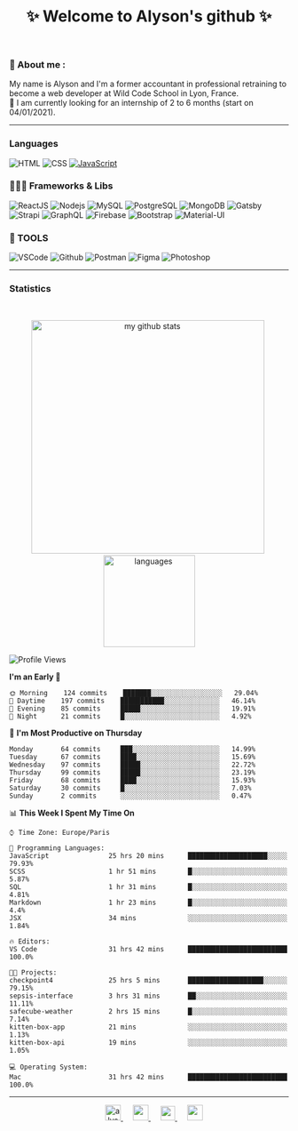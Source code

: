 <h1 align="center">
 ✨ Welcome to Alyson's github ✨
</h1>

<br/>

### 📖 About me :

My name is Alyson and I'm a former accountant in professional retraining to become a web developer at Wild Code School in Lyon, France. <br/>
🎯  I am currently looking for an internship of 2 to 6 months (start on 04/01/2021).

---

### Languages

![HTML](https://img.shields.io/badge/-HTML5-fff?&logo=HTML5)
![CSS](https://img.shields.io/badge/-CSS-fff?&logo=CSS3&logoColor=1572B6)
[![JavaScript](https://img.shields.io/badge/-JavaScript-fff?&logo=JavaScript&logoColor=ddc508)](https://github.com/alyson-b69?tab=repositories&q=&type=&language=javascript)



### 👩🏻‍💻 Frameworks & Libs

![ReactJS](https://img.shields.io/badge/-ReactJS-fff?&logo=React)
![Nodejs](https://img.shields.io/badge/-NodeJs-fff?&logo=node.js)
![MySQL](https://img.shields.io/badge/-MySQL-fff?&logo=MySQL)
![PostgreSQL](https://img.shields.io/badge/-PostgreSQL-fff?&logo=PostgreSQL&logoColor=336791)
![MongoDB](https://img.shields.io/badge/-MongoDB-fff?&logo=MongoDB)
![Gatsby](https://img.shields.io/badge/-Gatsby-fff?&logo=Gatsby&logoColor=8A2BE2)
![Strapi](https://img.shields.io/badge/-Strapi-fff?&logo=Strapi)
![GraphQL](https://img.shields.io/badge/-GraphQL-fff?&logo=GraphQL&logoColor=E10098)
![Firebase](https://img.shields.io/badge/-Firebase-fff?&logo=Firebase)
![Bootstrap](https://img.shields.io/badge/-Bootstrap-fff?&logo=Bootstrap&logoColor=563D7C)
![Material-UI](https://img.shields.io/badge/-MaterialUI-fff?&logo=Material-UI&logoColor=0081CB)

### 🔧 TOOLS

![VSCode](https://img.shields.io/badge/-VSCode-fff?&logo=Visual-studio-code&logoColor=007ACC)
![Github](https://img.shields.io/badge/-Github-fff?&logo=Github&logoColor=181717)
![Postman](https://img.shields.io/badge/-Postman-fff?&logo=Postman)
![Figma](https://img.shields.io/badge/-Figma-fff?&logo=Figma)
![Photoshop](https://img.shields.io/badge/-Photoshop-fff?&logo=Adobe-Photoshop&logoColor=31A8FF)

---

### Statistics

<br>

<p align="center">
<img src="https://github-readme-stats.vercel.app/api?username=alyson-b69&show_icons=true&theme=buefy" alt="my github stats" width="420"/>&nbsp;<img src="https://github-readme-stats.vercel.app/api/top-langs/?username=alyson-b69&layout=compact&theme=buefy" alt="languages" height="165">
</p>

<!--START_SECTION:waka-->
![Profile Views](http://img.shields.io/badge/Profile%20Views-14-blue)

**I'm an Early 🐤** 

```text
🌞 Morning    124 commits    ███████░░░░░░░░░░░░░░░░░░   29.04% 
🌆 Daytime    197 commits    ███████████░░░░░░░░░░░░░░   46.14% 
🌃 Evening    85 commits     █████░░░░░░░░░░░░░░░░░░░░   19.91% 
🌙 Night      21 commits     █░░░░░░░░░░░░░░░░░░░░░░░░   4.92%

```
📅 **I'm Most Productive on Thursday** 

```text
Monday       64 commits     ███░░░░░░░░░░░░░░░░░░░░░░   14.99% 
Tuesday      67 commits     ████░░░░░░░░░░░░░░░░░░░░░   15.69% 
Wednesday    97 commits     █████░░░░░░░░░░░░░░░░░░░░   22.72% 
Thursday     99 commits     █████░░░░░░░░░░░░░░░░░░░░   23.19% 
Friday       68 commits     ████░░░░░░░░░░░░░░░░░░░░░   15.93% 
Saturday     30 commits     █░░░░░░░░░░░░░░░░░░░░░░░░   7.03% 
Sunday       2 commits      ░░░░░░░░░░░░░░░░░░░░░░░░░   0.47%

```


📊 **This Week I Spent My Time On** 

```text
⌚︎ Time Zone: Europe/Paris

💬 Programming Languages: 
JavaScript               25 hrs 20 mins      ████████████████████░░░░░   79.93% 
SCSS                     1 hr 51 mins        █░░░░░░░░░░░░░░░░░░░░░░░░   5.87% 
SQL                      1 hr 31 mins        █░░░░░░░░░░░░░░░░░░░░░░░░   4.81% 
Markdown                 1 hr 23 mins        █░░░░░░░░░░░░░░░░░░░░░░░░   4.4% 
JSX                      34 mins             ░░░░░░░░░░░░░░░░░░░░░░░░░   1.84%

🔥 Editors: 
VS Code                  31 hrs 42 mins      █████████████████████████   100.0%

🐱‍💻 Projects: 
checkpoint4              25 hrs 5 mins       ███████████████████░░░░░░   79.15% 
sepsis-interface         3 hrs 31 mins       ██░░░░░░░░░░░░░░░░░░░░░░░   11.11% 
safecube-weather         2 hrs 15 mins       █░░░░░░░░░░░░░░░░░░░░░░░░   7.14% 
kitten-box-app           21 mins             ░░░░░░░░░░░░░░░░░░░░░░░░░   1.13% 
kitten-box-api           19 mins             ░░░░░░░░░░░░░░░░░░░░░░░░░   1.05%

💻 Operating System: 
Mac                      31 hrs 42 mins      █████████████████████████   100.0%

```


<!--END_SECTION:waka-->

---

<p align="center">
  &emsp;
 <a href= "https://codesandbox.io/u/alyson-b69" rel="nofollow" target="_blank">
  <img src="https://api.iconify.design/logos-codesandbox.svg" alt="alyson codesandbox" height="28px" width="28px" />
 </a> 
   &emsp;
  <a href="https://alyson-b.netlify.app" rel="nofollow" target="_blank">
    <img src="https://img.icons8.com/material/256/000000/globe--v1.png" width="28px"/>
  </a>
   &emsp;
  <a href="https://linkedin.com/in/alyson-bernabeu-08249a172" rel="nofollow" target="_blank" >
    <img src="https://img.icons8.com/ios-filled/256/000000/linkedin.svg" width="26px"/>
  </a>
  &emsp;
  <a href= "https://instagram.com/alyson.b69" rel="nofollow" target="_blank">
    <img src="https://img.icons8.com/ios-glyphs/256/000000/instagram-new.svg" width="28px"/>
  </a>
</p>
